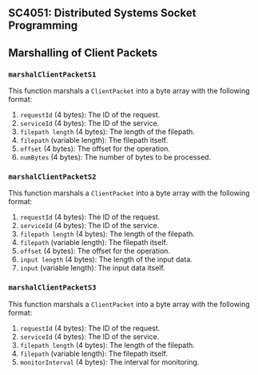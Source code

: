## SC4051: Distributed Systems Socket Programming

## Marshalling of Client Packets

### `marshalClientPacketS1`

This function marshals a `ClientPacket` into a byte array with the following format:

1. `requestId` (4 bytes): The ID of the request.
2. `serviceId` (4 bytes): The ID of the service.
3. `filepath length` (4 bytes): The length of the filepath.
4. `filepath` (variable length): The filepath itself.
5. `offset` (4 bytes): The offset for the operation.
6. `numBytes` (4 bytes): The number of bytes to be processed.

### `marshalClientPacketS2`

This function marshals a `ClientPacket` into a byte array with the following format:

1. `requestId` (4 bytes): The ID of the request.
2. `serviceId` (4 bytes): The ID of the service.
3. `filepath length` (4 bytes): The length of the filepath.
4. `filepath` (variable length): The filepath itself.
5. `offset` (4 bytes): The offset for the operation.
6. `input length` (4 bytes): The length of the input data.
7. `input` (variable length): The input data itself.

### `marshalClientPacketS3`

This function marshals a `ClientPacket` into a byte array with the following format:

1. `requestId` (4 bytes): The ID of the request.
2. `serviceId` (4 bytes): The ID of the service.
3. `filepath length` (4 bytes): The length of the filepath.
4. `filepath` (variable length): The filepath itself.
5. `monitorInterval` (4 bytes): The interval for monitoring.
